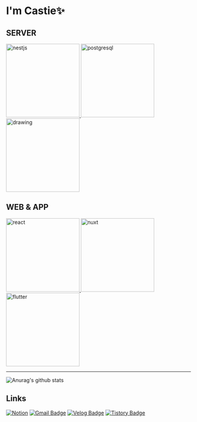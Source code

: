 # I'm Castie✨
## SERVER
<div style="display: 'flex'; width: '100%'; gap: '100px'">
  <a href="https://nestjs.com" target="_blank">
    <img src="https://cdn.svgporn.com/logos/nestjs.svg" alt="nestjs" height="200"/>
  </a>
  <a href="https://www.postgresql.org" target="_blank">
    <img src="https://cdn.svgporn.com/logos/postgresql.svg" alt="postgresql" height="200"/>
  </a>
  <a href="https://www.mongodb.com" target="_blank">
    <img src="https://cdn.svgporn.com/logos/mongodb-icon.svg" alt="drawing" height="200"/>
  </a>
</div>

## WEB & APP
<div>
  <a href="https://react.dev" target="_blank">
    <img src="https://cdn.svgporn.com/logos/react.svg" alt="react" height="200"/>
  </a>
  <a href="https://nuxt.com" target="_blank">
    <img src="https://cdn.svgporn.com/logos/nuxt-icon.svg" alt="nuxt" height="200"/>
  </a>
  <a href="https://flutter.dev" target="_blank">
    <img src="https://cdn.svgporn.com/logos/flutter.svg" alt="flutter" height="200"/>
  </a>
</div>


___
![Anurag's github stats](https://github-readme-stats.vercel.app/api?username=SonByungjin&show_icons=true&theme=cobalt)
## Links
[![Notion](https://img.shields.io/badge/Notion-%23000000.svg?style=for-the-badge&logo=notion&logoColor=white)](https://spurious-frown-413.notion.site/Byungjin-Son-bd5dc47134724fc09c058bfa68117c76)
[![Gmail Badge](https://img.shields.io/badge/Gmail-d14836?style=flat-square&logo=Gmail&logoColor=white&link=mailto:sgyos000@gmail.com)](mailto:sgyos000@gmail.com)
[![Velog Badge](http://img.shields.io/badge/-Velog-green?style=flat-square&link=https://velog.io/@sgyos000)](https://velog.io/@sgyos000)
[![Tistory Badge](http://img.shields.io/badge/-Tistory-purple?style=flat-square&link=https://castie.tistory.com/)](https://castie.tistory.com/)

